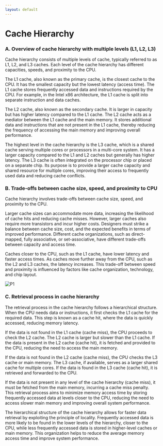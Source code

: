 ```yaml
---
layout: default
---
```

# Cache Hierarchy


### A. Overview of cache hierarchy with multiple levels (L1, L2, L3)

Cache hierarchy consists of multiple levels of cache, typically referred to as L1, L2, and L3 caches. Each level of the cache hierarchy has different capacities, speeds, and proximity to the CPU.

The L1 cache, also known as the primary cache, is the closest cache to the CPU. It has the smallest capacity but the lowest latency (access time). The L1 cache stores frequently accessed data and instructions required by the CPU. For example, in the Intel x86 architecture, the L1 cache is split into separate instruction and data caches.

The L2 cache, also known as the secondary cache. It is larger in capacity but has higher latency compared to the L1 cache. The L2 cache acts as a mediator between the L1 cache and the main memory. It stores additional data and instructions that are not present in the L1 cache, thereby reducing the frequency of accessing the main memory and improving overall performance.

The highest level in the cache hierarchy is the L3 cache, which is a shared cache serving multiple cores or processors in a multi-core system. It has a larger capacity compared to the L1 and L2 caches but generally has higher latency. The L3 cache is often integrated on the processor chip or placed on a separate chip. Its purpose is to provide a larger cache capacity and shared resource for multiple cores, improving their access to frequently used data and reducing cache conflicts.

### B. Trade-offs between cache size, speed, and proximity to CPU

Cache hierarchy involves trade-offs between cache size, speed, and proximity to the CPU.

Larger cache sizes can accommodate more data, increasing the likelihood of cache hits and reducing cache misses. However, larger caches also require more transistors and incur higher costs. Designers must strike a balance between cache size, cost, and the expected benefits in terms of improved performance. Different cache organizations, such as direct-mapped, fully associative, or set-associative, have different trade-offs between capacity and access time.

Caches closer to the CPU, such as the L1 cache, have lower latency and faster access times. As caches move further away from the CPU, such as the L2 and L3 caches, the latency increases. This trade-off between speed and proximity is influenced by factors like cache organization, technology, and chip layout.

![P1](./media/P1.jpeg)

### C. Retrieval process in cache hierarchy

The retrieval process in the cache hierarchy follows a hierarchical structure. When the CPU needs data or instructions, it first checks the L1 cache for the required data. This step is known as a cache hit, where the data is quickly accessed, reducing memory latency.

If the data is not found in the L1 cache (cache miss), the CPU proceeds to check the L2 cache. The L2 cache is larger but slower than the L1 cache. If the data is present in the L2 cache (cache hit), it is fetched and provided to the CPU, reducing the need to access the main memory.

If the data is not found in the L2 cache (cache miss), the CPU checks the L3 cache or main memory. The L3 cache, if available, serves as a larger shared cache for multiple cores. If the data is found in the L3 cache (cache hit), it is retrieved and forwarded to the CPU.

If the data is not present in any level of the cache hierarchy (cache miss), it must be fetched from the main memory, incurring a cache miss penalty. This retrieval process aims to minimize memory access time by storing frequently accessed data at levels closer to the CPU, reducing the need to access slower main memory and improving overall system performance.

The hierarchical structure of the cache hierarchy allows for faster data retrieval by exploiting the principle of locality. Frequently accessed data is more likely to be found in the lower levels of the hierarchy, closer to the CPU, while less frequently accessed data is stored in higher-level caches or main memory. This organization helps to reduce the average memory access time and improve system performance.
